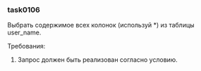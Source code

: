 
### task0106

Выбрать содержимое всех колонок (используй *) из таблицы user_name.


Требования:
1.	Запрос должен быть реализован согласно условию.


